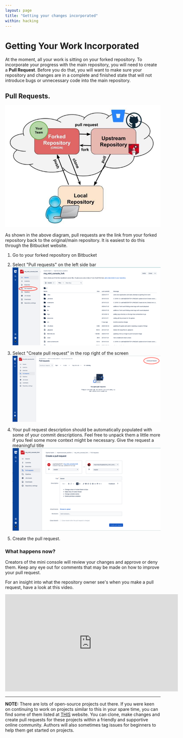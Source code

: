 ```yaml
---
layout: page
title: "Getting your changes incorporated"
within: hacking
---
```


# Getting Your Work Incorporated

At the moment, all your work is sitting on your forked repository. To incorporate your progress with the main repository, you will need to create a **Pull Request**. Before you do that, you will want to make sure your repository and changes are in a complete and finished state that will not introduce bugs or unnecessary code into the main repository.

## Pull Requests. 

![Remote Origins Diagram](figs/remote-origins.jpg)

As shown in the above diagram, pull requests are the link from your forked repository back to the original/main repository. It is easiest to do this through the Bitbucket website.

1. Go to your forked repository on Bitbucket
2. Select "Pull requests" on the left side bar  
![Bitbucket screenshot 1](figs//PR-1.png)

3. Select "Create pull request" in the rop right of the screen  
![Bitbucket screenshot 2](figs//PR-2.png)

4. Your pull request description should be automatically populated with some of your commit descriptions. Feel free to unpack them a little more if you feel some more context might be necessary. Give the request a meaningful title  
![Bitbucket screenshot 3](figs//PR-3.png)

5. Create the pull request. 


### What happens now?

Creators of the mini console will review your changes and approve or deny them. Keep any eye out for comments that may be made on how to improve your pull request.

For an insight into what the repository owner see's when you make a pull request, have a look at this video.

<iframe width="560" height="315" src="https://www.youtube.com/embed/O-wH8Yp11hs" frameborder="0" allow="accelerometer; autoplay; clipboard-write; encrypted-media; gyroscope; picture-in-picture" allowfullscreen></iframe>

***
**NOTE:** There are lots of open-source projects out there. If you were keen on continuing to work on projects similar to this in your spare time, you can find some of them listed at [THIS](www.firsttimersonly.com/) website. You can clone, make changes and create pull requests for these projects within a friendly and supportive online community. Authors will also sometimes tag issues for beginners to help them get started on projects.


